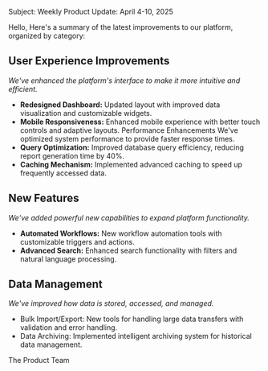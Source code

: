 
Subject: Weekly Product Update: April 4-10, 2025 

Hello, Here's a summary of the latest improvements to our platform, organized by category: 
## **User Experience Improvements** 
*We've enhanced the platform's interface to make it more intuitive and efficient.* 
- **Redesigned Dashboard:** Updated layout with improved data visualization and customizable widgets. 
- **Mobile Responsiveness:** Enhanced mobile experience with better touch controls and adaptive layouts. Performance Enhancements We've optimized system performance to provide faster response times.
- **Query Optimization:** Improved database query efficiency, reducing report generation time by 40%. 
- **Caching Mechanism:** Implemented advanced caching to speed up frequently accessed data. 

## New Features 
*We've added powerful new capabilities to expand platform functionality.* 
- **Automated Workflows:** New workflow automation tools with customizable triggers and actions.
- **Advanced Search:** Enhanced search functionality with filters and natural language processing.

## Data Management 
*We've improved how data is stored, accessed, and managed.* 
- Bulk Import/Export: New tools for handling large data transfers with validation and error handling. 
- Data Archiving: Implemented intelligent archiving system for historical data management. 
 
The Product Team